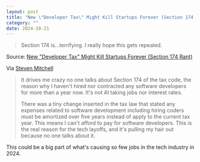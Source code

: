 ```yaml
---
layout: post
title: "New \"Developer Tax\" Might Kill Startups Forever (Section 174 Rant)"
category: ""
date: 2024-10-21
---
```


>Section 174 is...terrifying. I really hope this gets repealed.

Source: [New "Developer Tax" Might Kill Startups Forever (Section 174 Rant)](https://www.youtube.com/watch?v=1ecu0YsCGxg)

Via [Steven Mitchell](https://www.linkedin.com/feed/update/urn:li:activity:7177851444300054528/)

>It drives me crazy no one talks about Section 174 of the tax code, the reason why I haven't hired nor contracted any software developers for more than a year now. It's not AI taking jobs nor interest rates.
>
>There was a tiny change inserted in the tax law that stated any expenses related to software development including hiring coders must be amortized over five years instead of apply to the current tax year. This means I can't afford to pay for software developers. This is the real reason for the tech layoffs, and it's pulling my hair out because no one talks about it. 

This could be a big part of what's causing so few jobs in the tech industry in 2024.
